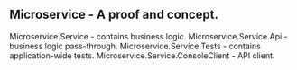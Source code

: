 Microservice - A proof and concept.
----------------------------------
Microservice.Service - contains business logic.
Microservice.Service.Api - business logic pass-through.
Microservice.Service.Tests - contains application-wide tests.
Microservice.Service.ConsoleClient - API client.

